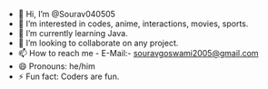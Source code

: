 - 👋 Hi, I’m @Sourav040505
- 👀 I’m interested in codes, anime, interactions, movies, sports.
- 🌱 I’m currently learning Java.
- 💞️ I’m looking to collaborate on any project.
- 📫 How to reach me - E-Mail:- souravgoswami2005@gmail.com
- 😄 Pronouns: he/him
- ⚡ Fun fact: Coders are fun.
